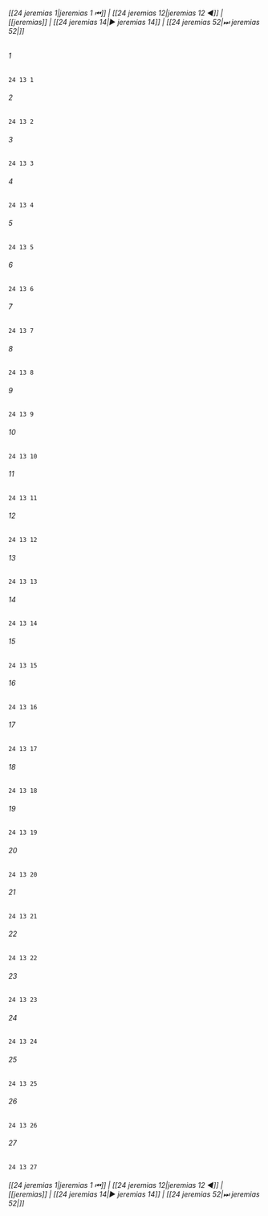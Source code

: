 
###### [[24 jeremias 1|jeremias 1 ⏮]] | [[24 jeremias 12|jeremias 12 ◀]] | [[jeremias]] | [[24 jeremias 14|▶ jeremias 14]] | [[24 jeremias 52|⏭ jeremias 52|]]

###### 1
``` verse
24 13 1 
```
###### 2
``` verse
24 13 2 
```
###### 3
``` verse
24 13 3 
```
###### 4
``` verse
24 13 4 
```
###### 5
``` verse
24 13 5 
```
###### 6
``` verse
24 13 6 
```
###### 7
``` verse
24 13 7 
```
###### 8
``` verse
24 13 8 
```
###### 9
``` verse
24 13 9 
```
###### 10
``` verse
24 13 10 
```
###### 11
``` verse
24 13 11 
```
###### 12
``` verse
24 13 12 
```
###### 13
``` verse
24 13 13 
```
###### 14
``` verse
24 13 14 
```
###### 15
``` verse
24 13 15 
```
###### 16
``` verse
24 13 16 
```
###### 17
``` verse
24 13 17 
```
###### 18
``` verse
24 13 18 
```
###### 19
``` verse
24 13 19 
```
###### 20
``` verse
24 13 20 
```
###### 21
``` verse
24 13 21 
```
###### 22
``` verse
24 13 22 
```
###### 23
``` verse
24 13 23 
```
###### 24
``` verse
24 13 24 
```
###### 25
``` verse
24 13 25 
```
###### 26
``` verse
24 13 26 
```
###### 27
``` verse
24 13 27 
```

###### [[24 jeremias 1|jeremias 1 ⏮]] | [[24 jeremias 12|jeremias 12 ◀]] | [[jeremias]] | [[24 jeremias 14|▶ jeremias 14]] | [[24 jeremias 52|⏭ jeremias 52|]]

